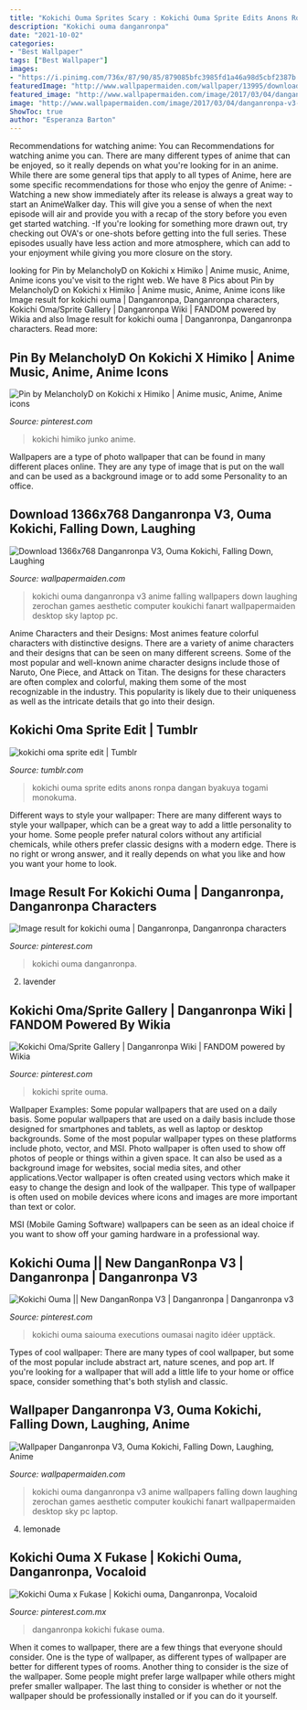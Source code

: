 ```yaml
---
title: "Kokichi Ouma Sprites Scary : Kokichi Ouma Sprite Edits Anons Ronpa Dangan Byakuya Togami Monokuma"
description: "Kokichi ouma danganronpa"
date: "2021-10-02"
categories:
- "Best Wallpaper"
tags: ["Best Wallpaper"]
images:
- "https://i.pinimg.com/736x/87/90/85/879085bfc3985fd1a46a98d5cbf2387b.jpg?b=t"
featuredImage: "http://www.wallpapermaiden.com/wallpaper/13995/download/1366x768/danganronpa-v3-ouma-kokichi-falling-down-laughing-anime-games.jpg"
featured_image: "http://www.wallpapermaiden.com/image/2017/03/04/danganronpa-v3-ouma-kokichi-falling-down-laughing-anime-games-anime-13995-resized.jpg"
image: "http://www.wallpapermaiden.com/image/2017/03/04/danganronpa-v3-ouma-kokichi-falling-down-laughing-anime-games-anime-13995-resized.jpg"
ShowToc: true
author: "Esperanza Barton"
---
```



Recommendations for watching anime: You can
Recommendations for watching anime you can. There are many different types of anime that can be enjoyed, so it really depends on what you're looking for in an anime. While there are some general tips that apply to all types of Anime, here are some specific recommendations for those who enjoy the genre of Anime: 
-Watching a new show immediately after its release is always a great way to start an AnimeWalker day. This will give you a sense of when the next episode will air and provide you with a recap of the story before you even get started watching. 
-If you're looking for something more drawn out, try checking out OVA's or one-shots before getting into the full series. These episodes usually have less action and more atmosphere, which can add to your enjoyment while giving you more closure on the story.

	

		
looking for Pin by MelancholyD on Kokichi x Himiko | Anime music, Anime, Anime icons you've visit to the right web. We have 8 Pics about Pin by MelancholyD on Kokichi x Himiko | Anime music, Anime, Anime icons like Image result for kokichi ouma | Danganronpa, Danganronpa characters, Kokichi Oma/Sprite Gallery | Danganronpa Wiki | FANDOM powered by Wikia and also Image result for kokichi ouma | Danganronpa, Danganronpa characters. Read more:
		
    
## Pin By MelancholyD On Kokichi X Himiko | Anime Music, Anime, Anime Icons

<img loading=lazy src="https://i.pinimg.com/736x/a7/e8/74/a7e874e10159a8dd4ed3ab2d346d3bf2.jpg" onerror="this.onerror=null;this.src='https://tse1.mm.bing.net/th?id=OIP.70F0Rk-XOmLULkQkdTI1dwHaHa&amp;pid=15.1';" alt="Pin by MelancholyD on Kokichi x Himiko | Anime music, Anime, Anime icons">

_Source: pinterest.com_

>kokichi himiko junko anime. 

	



Wallpapers are a type of photo wallpaper that can be found in many different places online. They are any type of image that is put on the wall and can be used as a background image or to add some Personality to an office.

    
## Download 1366x768 Danganronpa V3, Ouma Kokichi, Falling Down, Laughing

<img loading=lazy src="http://www.wallpapermaiden.com/wallpaper/13995/download/1366x768/danganronpa-v3-ouma-kokichi-falling-down-laughing-anime-games.jpg" onerror="this.onerror=null;this.src='https://tse2.mm.bing.net/th?id=OIP.e1GvIP9eCMTSzXnE4MmbvgHaFA&amp;pid=15.1';" alt="Download 1366x768 Danganronpa V3, Ouma Kokichi, Falling Down, Laughing">

_Source: wallpapermaiden.com_

>kokichi ouma danganronpa v3 anime falling wallpapers down laughing zerochan games aesthetic computer koukichi fanart wallpapermaiden desktop sky laptop pc. 

	

Anime Characters and their Designs: Most animes feature colorful characters with distinctive designs.
There are a variety of anime characters and their designs that can be seen on many different screens. Some of the most popular and well-known anime character designs include those of Naruto, One Piece, and Attack on Titan. The designs for these characters are often complex and colorful, making them some of the most recognizable in the industry. This popularity is likely due to their uniqueness as well as the intricate details that go into their design.

    
## Kokichi Oma Sprite Edit | Tumblr

<img loading=lazy src="https://66.media.tumblr.com/4ade7853ba51f53a2c194b733b6e691d/tumblr_pchp8wIzlw1xwl8ubo4_500.png" onerror="this.onerror=null;this.src='https://tse1.mm.bing.net/th?id=OIP.CMUEerP6wx_gmt9YdBixVAAAAA&amp;pid=15.1';" alt="kokichi oma sprite edit | Tumblr">

_Source: tumblr.com_

>kokichi ouma sprite edits anons ronpa dangan byakuya togami monokuma. 

	

Different ways to style your wallpaper:
There are many different ways to style your wallpaper, which can be a great way to add a little personality to your home. Some people prefer natural colors without any artificial chemicals, while others prefer classic designs with a modern edge. There is no right or wrong answer, and it really depends on what you like and how you want your home to look.

    
## Image Result For Kokichi Ouma | Danganronpa, Danganronpa Characters

<img loading=lazy src="https://i.pinimg.com/736x/c0/1d/b6/c01db60fdb11ca06143b6500b00b060f.jpg" onerror="this.onerror=null;this.src='https://tse1.mm.bing.net/th?id=OIP.XgXauvEJaZR4r8r57qw-xwHaHt&amp;pid=15.1';" alt="Image result for kokichi ouma | Danganronpa, Danganronpa characters">

_Source: pinterest.com_

>kokichi ouma danganronpa. 

	

2. lavender 

    
## Kokichi Oma/Sprite Gallery | Danganronpa Wiki | FANDOM Powered By Wikia

<img loading=lazy src="https://i.pinimg.com/736x/a2/a2/73/a2a273081e1bf93f02dd98598f376e77.jpg" onerror="this.onerror=null;this.src='https://tse4.mm.bing.net/th?id=OIP.OHhIvNh8i8l2AbBVIThEyQHaUt&amp;pid=15.1';" alt="Kokichi Oma/Sprite Gallery | Danganronpa Wiki | FANDOM powered by Wikia">

_Source: pinterest.com_

>kokichi sprite ouma. 

	

Wallpaper Examples: Some popular wallpapers that are used on a daily basis.
Some popular wallpapers that are used on a daily basis include those designed for smartphones and tablets, as well as laptop or desktop backgrounds. Some of the most popular wallpaper types on these platforms include photo, vector, and MSI. 
Photo wallpaper is often used to show off photos of people or things within a given space. It can also be used as a background image for websites, social media sites, and other applications.Vector wallpaper is often created using vectors which make it easy to change the design and look of the wallpaper. This type of wallpaper is often used on mobile devices where icons and images are more important than text or color. 

MSI (Mobile Gaming Software) wallpapers can be seen as an ideal choice if you want to show off your gaming hardware in a professional way.

    
## Kokichi Ouma || New DanganRonpa V3 | Danganronpa | Danganronpa V3

<img loading=lazy src="https://i.pinimg.com/736x/87/90/85/879085bfc3985fd1a46a98d5cbf2387b.jpg?b=t" onerror="this.onerror=null;this.src='https://tse4.mm.bing.net/th?id=OIP.LzyyEohuvsYSdEJTeZRYewHaFV&amp;pid=15.1';" alt="Kokichi Ouma || New DanganRonpa V3 | Danganronpa | Danganronpa v3">

_Source: pinterest.com_

>kokichi ouma saiouma executions oumasai nagito idéer upptäck. 

	

Types of cool wallpaper:
There are many types of cool wallpaper, but some of the most popular include abstract art, nature scenes, and pop art. If you're looking for a wallpaper that will add a little life to your home or office space, consider something that's both stylish and classic.

    
## Wallpaper Danganronpa V3, Ouma Kokichi, Falling Down, Laughing, Anime

<img loading=lazy src="http://www.wallpapermaiden.com/image/2017/03/04/danganronpa-v3-ouma-kokichi-falling-down-laughing-anime-games-anime-13995-resized.jpg" onerror="this.onerror=null;this.src='https://tse3.mm.bing.net/th?id=OIP.0-E5gBTsZK5qNTIXZbSnkgHaFA&amp;pid=15.1';" alt="Wallpaper Danganronpa V3, Ouma Kokichi, Falling Down, Laughing, Anime">

_Source: wallpapermaiden.com_

>kokichi ouma danganronpa v3 anime wallpapers falling down laughing zerochan games aesthetic computer koukichi fanart wallpapermaiden desktop sky pc laptop. 

	

4. lemonade 

    
## Kokichi Ouma X Fukase | Kokichi Ouma, Danganronpa, Vocaloid

<img loading=lazy src="https://i.pinimg.com/736x/0f/70/1f/0f701f8e35a2c52fe754264119b3d0c1.jpg" onerror="this.onerror=null;this.src='https://tse1.mm.bing.net/th?id=OIP.qpJ9kWT_69SXiflZxpQWHwHaH9&amp;pid=15.1';" alt="Kokichi Ouma x Fukase | Kokichi ouma, Danganronpa, Vocaloid">

_Source: pinterest.com.mx_

>danganronpa kokichi fukase ouma. 

	

When it comes to wallpaper, there are a few things that everyone should consider. One is the type of wallpaper, as different types of wallpaper are better for different types of rooms. Another thing to consider is the size of the wallpaper. Some people might prefer large wallpaper while others might prefer smaller wallpaper. The last thing to consider is whether or not the wallpaper should be professionally installed or if you can do it yourself.

